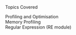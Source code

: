 Topics Covered

Profiling and Optimisation<br>
Memory Profiling<br>
Regular Expression (RE module)<br>

